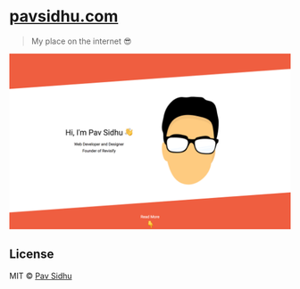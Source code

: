 # [pavsidhu.com](https://pavsidhu.com)

> My place on the internet 😎

![Website preview](./preview.png)

## License

MIT © [Pav Sidhu](https://pavsidhu.com)
